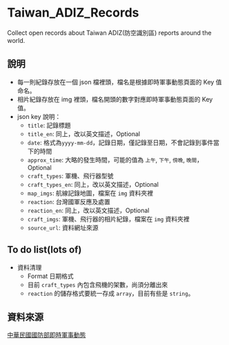 # Taiwan_ADIZ_Records
Collect open records about Taiwan ADIZ(防空識別區) reports around the world.

## 說明
- 每一則紀錄存放在一個 json 檔裡頭，檔名是根據即時軍事動態頁面的 Key 值命名。
- 相片紀錄存放在 img 裡頭，檔名開頭的數字對應即時軍事動態頁面的 Key 值。
- json key 說明：
  - `title`: 記錄標題
  - `title_en`: 同上，改以英文描述，Optional
  - `date`: 格式為`yyyy-mm-dd`，記錄日期，僅記錄至日期，不會記錄到事件當下的時間
  - `approx_time`: 大略的發生時間，可能的值為 `上午`, `下午`, `傍晚`, `晚間`，Optional
  - `craft_types`: 軍機、飛行器型號
  - `craft_types_en`: 同上，改以英文描述，Optional
  - `map_imgs`: 航線記錄地圖，檔案在 `img` 資料夾裡
  - `reaction`: 台灣國軍反應及處置
  - `reaction_en`: 同上，改以英文描述，Optional
  - `craft_imgs`: 軍機、飛行器的相片紀錄，檔案在 `img` 資料夾裡
  - `source_url`: 資料網址來源

## To do list(lots of)
- 資料清理
  - Format 日期格式
  - 目前 `craft_types` 內包含飛機的架數，尚須分離出來
  - `reaction` 的儲存格式要統一存成 `array`，目前有些是 `string`。

## 資料來源
[中華民國國防部即時軍事動態](https://www.mnd.gov.tw/PublishTable.aspx?Types=%E5%8D%B3%E6%99%82%E8%BB%8D%E4%BA%8B%E5%8B%95%E6%85%8B&title=%E5%9C%8B%E9%98%B2%E6%B6%88%E6%81%AF)
